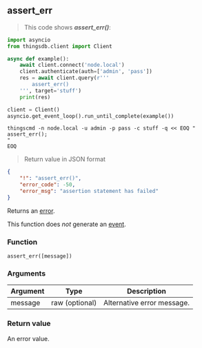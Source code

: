 ## assert_err

> This code shows ***assert_err()***:

```python
import asyncio
from thingsdb.client import Client

async def example():
    await client.connect('node.local')
    client.authenticate(auth=['admin', 'pass'])
    res = await client.query(r'''
        assert_err()
    ''', target='stuff')
    print(res)

client = Client()
asyncio.get_event_loop().run_until_complete(example())
```

```shell
thingscmd -n node.local -u admin -p pass -c stuff -q << EOQ "
assert_err();
"
EOQ
```

> Return value in JSON format

```json
{
    "!": "assert_err()",
    "error_code": -50,
    "error_msg": "assertion statement has failed"
}
```

Returns an [error](#error-type).

This function does *not* generate an [event](#events).

### Function
`assert_err([message])`

### Arguments
Argument | Type | Description
-------- | ---- | -----------
message | raw (optional) | Alternative error message.

### Return value
An error value.
